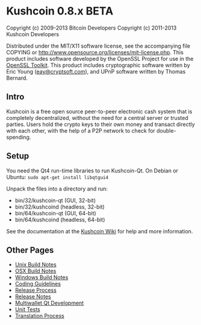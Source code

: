 Kushcoin 0.8.x BETA
====================

Copyright (c) 2009-2013 Bitcoin Developers
Copyright (c) 2011-2013 Kushcoin Developers

Distributed under the MIT/X11 software license, see the accompanying
file COPYING or http://www.opensource.org/licenses/mit-license.php.
This product includes software developed by the OpenSSL Project for use in the [OpenSSL Toolkit](http://www.openssl.org/). This product includes
cryptographic software written by Eric Young ([eay@cryptsoft.com](mailto:eay@cryptsoft.com)), and UPnP software written by Thomas Bernard.


Intro
---------------------
Kushcoin is a free open source peer-to-peer electronic cash system that is
completely decentralized, without the need for a central server or trusted
parties.  Users hold the crypto keys to their own money and transact directly
with each other, with the help of a P2P network to check for double-spending.


Setup
---------------------
You need the Qt4 run-time libraries to run Kushcoin-Qt. On Debian or Ubuntu:
	`sudo apt-get install libqtgui4`

Unpack the files into a directory and run:

- bin/32/kushcoin-qt (GUI, 32-bit)
- bin/32/kushcoind (headless, 32-bit)
- bin/64/kushcoin-qt (GUI, 64-bit)
- bin/64/kushcoind (headless, 64-bit)

See the documentation at the [Kushcoin Wiki](http://kushcoin.info)
for help and more information.


Other Pages
---------------------
- [Unix Build Notes](build-unix.md)
- [OSX Build Notes](build-osx.md)
- [Windows Build Notes](build-msw.md)
- [Coding Guidelines](coding.md)
- [Release Process](release-process.md)
- [Release Notes](release-notes.md)
- [Multiwallet Qt Development](multiwallet-qt.md)
- [Unit Tests](unit-tests.md)
- [Translation Process](translation_process.md)
